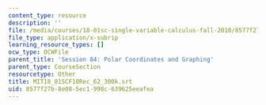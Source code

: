 ```yaml
---
content_type: resource
description: ''
file: /media/courses/18-01sc-single-variable-calculus-fall-2010/8577f27b8e085ec1998c639625eeafea_MIT18_01SCF10Rec_62_300k.vtt
file_type: application/x-subrip
learning_resource_types: []
ocw_type: OCWFile
parent_title: 'Session 84: Polar Coordinates and Graphing'
parent_type: CourseSection
resourcetype: Other
title: MIT18_01SCF10Rec_62_300k.srt
uid: 8577f27b-8e08-5ec1-998c-639625eeafea
---
```

